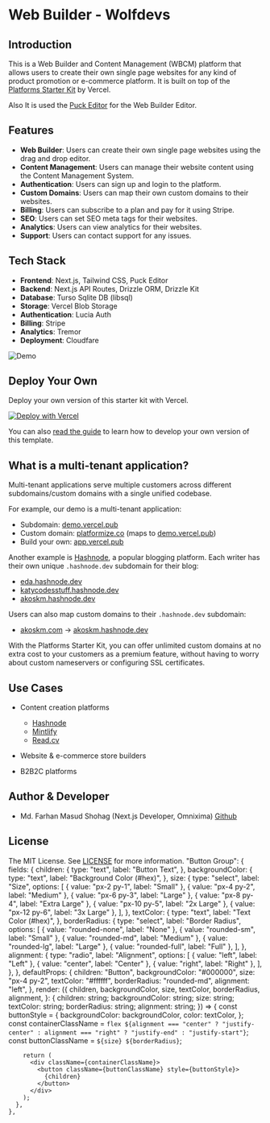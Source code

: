 # Web Builder - Wolfdevs

## Introduction
This is a Web Builder and Content Management (WBCM) platform that allows users to create their own single page websites for any kind of product promotion or e-commerce platform. It is built on top of the [Platforms Starter Kit](https://app.vercel.pub/) by Vercel. 

Also It is used the [Puck Editor](https://puckeditor.com/) for the Web Builder Editor.


## Features
- **Web Builder**: Users can create their own single page websites using the drag and drop editor.
- **Content Management**: Users can manage their website content using the Content Management System.
- **Authentication**: Users can sign up and login to the platform.
- **Custom Domains**: Users can map their own custom domains to their websites.
- **Billing**: Users can subscribe to a plan and pay for it using Stripe.
- **SEO**: Users can set SEO meta tags for their websites.
- **Analytics**: Users can view analytics for their websites.
- **Support**: Users can contact support for any issues.

## Tech Stack
- **Frontend**: Next.js, Tailwind CSS, Puck Editor
- **Backend**: Next.js API Routes, Drizzle ORM, Drizzle Kit 
- **Database**:  Turso Sqlite DB (libsql)
- **Storage**: Vercel Blob Storage
- **Authentication**: Lucia Auth
- **Billing**: Stripe
- **Analytics**: Tremor
- **Deployment**: Cloudfare



<picture>
    <source media="(prefers-color-scheme: dark)" srcset="https://images.ctfassets.net/e5382hct74si/k7XpXIE0rDsHCAYvkKhff/ff44c07588068d8fefa334cd6a318c8a/CleanShot_2023-07-05_at_08.39.02.png">
    <source media="(prefers-color-scheme: light)" srcset="https://images.ctfassets.net/e5382hct74si/7tiAitb8kdgUGktycr540c/d33f2834f9356bce25e0721c4ebe4f9a/CleanShot_2023-07-05_at_08.39.10.png">
    <img alt="Demo" src="https://images.ctfassets.net/e5382hct74si/7tiAitb8kdgUGktycr540c/d33f2834f9356bce25e0721c4ebe4f9a/CleanShot_2023-07-05_at_08.39.10.png">
</picture>

## Deploy Your Own

Deploy your own version of this starter kit with Vercel.

[![Deploy with Vercel](https://vercel.com/button)](https://vercel.com/new/clone?demo-title=Platforms+Starter+Kit&demo-description=A+template+for+site+builders+and+low-code+tools.&demo-url=https%3A%2F%2Fdemo.vercel.pub%2F&demo-image=%2F%2Fimages.ctfassets.net%2Fe5382hct74si%2F40JwjdHlPr0Z575MPYbxUA%2Fd5903afc68cb34569a3886293414c37c%2FOG_Image.png&project-name=Platforms+Starter+Kit&repository-name=platforms-starter-kit&repository-url=https%3A%2F%2Fgithub.com%2Fvercel%2Fplatforms&from=templates&env=NEXT_PUBLIC_ROOT_DOMAIN%2CNEXTAUTH_SECRET%2CAUTH_GITHUB_ID%2CAUTH_GITHUB_SECRET%2CAUTH_BEARER_TOKEN%2CPROJECT_ID_VERCEL%2CTEAM_ID_VERCEL%2COPENAI_API_KEY&envDescription=These+environment+variables+are+required+to+run+this+application.&envLink=https%3A%2F%2Fgithub.com%2Fvercel%2Fplatforms%2Fblob%2Fmain%2F.env.example&stores=%5B%7B%22type%22%3A%22postgres%22%7D%5D)

You can also [read the guide](https://vercel.com/guides/nextjs-multi-tenant-application) to learn how to develop your own version of this template.

## What is a multi-tenant application?

Multi-tenant applications serve multiple customers across different subdomains/custom domains with a single unified codebase.

For example, our demo is a multi-tenant application:

- Subdomain: [demo.vercel.pub](http://demo.vercel.pub)
- Custom domain: [platformize.co](http://platformize.co) (maps to [demo.vercel.pub](http://demo.vercel.pub))
- Build your own: [app.vercel.pub](http://app.vercel.pub)

Another example is [Hashnode](https://vercel.com/customers/hashnode), a popular blogging platform. Each writer has their own unique `.hashnode.dev` subdomain for their blog:

- [eda.hashnode.dev](https://eda.hashnode.dev/)
- [katycodesstuff.hashnode.dev](https://katycodesstuff.hashnode.dev/)
- [akoskm.hashnode.dev](https://akoskm.hashnode.dev/)

Users can also map custom domains to their `.hashnode.dev` subdomain:

- [akoskm.com](https://akoskm.com/) → [akoskm.hashnode.dev](https://akoskm.hashnode.dev/)

With the Platforms Starter Kit, you can offer unlimited custom domains at no extra cost to your customers as a premium feature, without having to worry about custom nameservers or configuring SSL certificates.

## Use Cases

- Content creation platforms
  * [Hashnode](https://hashnode.com)
  * [Mintlify](https://mintlify.com/)
  * [Read.cv](https://read.cv/)

- Website & e-commerce store builders
- B2B2C platforms

## Author & Developer

- Md. Farhan Masud Shohag (Next.js Developer, Omnixima) [Github](https://github.com/fms-byte)

## License

The MIT License. See [LICENSE]() for more information.
"Button Group": {
      fields: {
        children: {
          type: "text",
          label: "Button Text",
        },
        backgroundColor: {
          type: "text",
          label: "Background Color (#hex)",
        },
        size: {
          type: "select",
          label: "Size",
          options: [
            { value: "px-2 py-1", label: "Small" },
            { value: "px-4 py-2", label: "Medium" },
            { value: "px-6 py-3", label: "Large" },
            { value: "px-8 py-4", label: "Extra Large" },
            { value: "px-10 py-5", label: "2x Large" },
            { value: "px-12 py-6", label: "3x Large" },
          ],
        },
        textColor: {
          type: "text",
          label: "Text Color (#hex)",
        },
        borderRadius: {
          type: "select",
          label: "Border Radius",
          options: [
            { value: "rounded-none", label: "None" },
            { value: "rounded-sm", label: "Small" },
            { value: "rounded-md", label: "Medium" },
            { value: "rounded-lg", label: "Large" },
            { value: "rounded-full", label: "Full" },
          ],
        },
        alignment: {
          type: "radio",
          label: "Alignment",
          options: [
            { value: "left", label: "Left" },
            { value: "center", label: "Center" },
            { value: "right", label: "Right" },
          ],
        },
      },
      defaultProps: {
        children: "Button",
        backgroundColor: "#000000",
        size: "px-4 py-2",
        textColor: "#ffffff",
        borderRadius: "rounded-md",
        alignment: "left",
      },
      render: ({
        children,
        backgroundColor,
        size,
        textColor,
        borderRadius,
        alignment,
      }: {
        children: string;
        backgroundColor: string;
        size: string;
        textColor: string;
        borderRadius: string;
        alignment: string;
      }) => {
        const buttonStyle = {
          backgroundColor: backgroundColor,
          color: textColor,
        };
        const containerClassName = `flex ${alignment === "center" ? "justify-center" : alignment === "right" ? "justify-end" : "justify-start"}`;
        const buttonClassName = `${size} ${borderRadius}`;

        return (
          <div className={containerClassName}>
            <button className={buttonClassName} style={buttonStyle}>
              {children}
            </button>
          </div>
        );
      },
    },